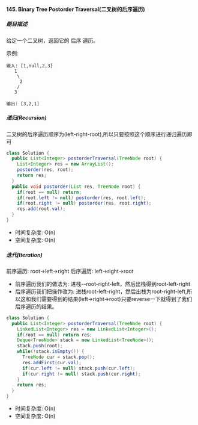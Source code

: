 #### 145. Binary Tree Postorder Traversal(二叉树的后序遍历)
##### 题目描述
给定一个二叉树，返回它的 后序 遍历。

示例:
```
输入: [1,null,2,3]  
   1
    \
     2
    /
   3 

输出: [3,2,1]
```
##### 递归(Recursion)
二叉树的后序遍历顺序为(left-right-root),所以只要按照这个顺序进行递归遍历即可
```Java
class Solution {
  public List<Integer> postorderTraversal(TreeNode root) {
    List<Integer> res = new ArrayList();
    postorder(res, root);
    return res;
  }
  public void postorder(List res, TreeNode root) {
    if(root == null) return;
    if(root.left != null) postorder(res, root.left);
    if(root.right != null) postorder(res, root.right);
    res.add(root.val);
  }
}
```
* 时间复杂度: O(n)
* 空间复杂度: O(n)

##### 迭代(Iteration)
前序遍历: root->left->right
后序遍历: left->right->root

* 前序遍历我们的做法为: 进栈--root-right-left，然后出栈得到root-left-right
* 后序遍历我们把操作改为: 进栈root-left-right，然后出栈为root-right-left,所以这和我们需要得到的结果(left->right->root)只要reverse一下就得到了我们后序遍历的结果。

```Java
class Solution {
  public List<Integer> postorderTraversal(TreeNode root) {
    LinkedList<Integer> res = new LinkedList<Integer>();
    if(root == null) return res;
    Deque<TreeNode> stack = new LinkedList<TreeNode>();
    stack.push(root);
    while(!stack.isEmpty()) {       
      TreeNode cur = stack.pop();
      res.addFirst(cur.val);
      if(cur.left != null) stack.push(cur.left);    
      if(cur.right != null) stack.push(cur.right);
    }
    return res;
  }
}
```

* 时间复杂度: O(n)
* 空间复杂度: O(n)
